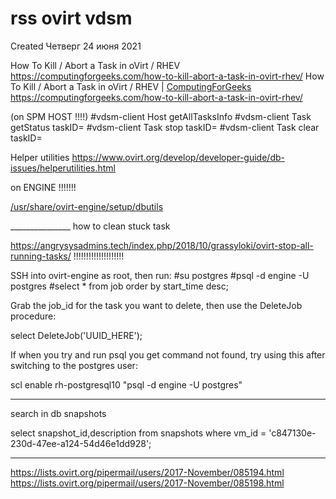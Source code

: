 # rss ovirt vdsm
Created Четверг 24 июня 2021

How To Kill / Abort a Task in oVirt / RHEV
<https://computingforgeeks.com/how-to-kill-abort-a-task-in-ovirt-rhev/>
How To Kill / Abort a Task in oVirt / RHEV | [ComputingForGeeks](./ComputingForGeeks.md)
<https://computingforgeeks.com/how-to-kill-abort-a-task-in-ovirt-rhev/>

(on SPM HOST !!!!)
#vdsm-client Host getAllTasksInfo
#vdsm-client Task getStatus taskID=<TASKID>
#vdsm-client Task stop taskID=<TaskID>
   #vdsm-client Task clear taskID=<TaskID>


Helper utilities
<https://www.ovirt.org/develop/developer-guide/db-issues/helperutilities.html>

on ENGINE !!!!!!!

[/usr/share/ovirt-engine/setup/dbutils](file:///usr/share/ovirt-engine/setup/dbutils)

_______________ how to clean stuck task

<https://angrysysadmins.tech/index.php/2018/10/grassyloki/ovirt-stop-all-running-tasks/>     !!!!!!!!!!!!!!!!!!!!

SSH into ovirt-engine as root, then run:
#su postgres
#psql -d engine -U postgres
#select * from job order by start_time desc;

Grab the job_id for the task you want to delete, then use the DeleteJob procedure:

select DeleteJob('UUID_HERE');

If when you try and run psql you get command not found, try using this after switching to the postgres user:

scl enable rh-postgresql10 "psql -d engine -U postgres"

___________________
search in db snapshots

select snapshot_id,description from snapshots where vm_id = 'c847130e-230d-47ee-a124-54d46e1dd928';




*****


<https://lists.ovirt.org/pipermail/users/2017-November/085194.html>
<https://lists.ovirt.org/pipermail/users/2017-November/085198.html>


